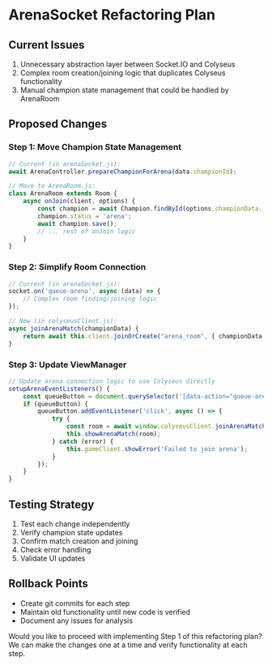# ArenaSocket Refactoring Plan

## Current Issues
1. Unnecessary abstraction layer between Socket.IO and Colyseus
2. Complex room creation/joining logic that duplicates Colyseus functionality
3. Manual champion state management that could be handled by ArenaRoom

## Proposed Changes

### Step 1: Move Champion State Management
```javascript
// Current (in arenaSocket.js):
await ArenaController.prepareChampionForArena(data.championId);

// Move to ArenaRoom.js:
class ArenaRoom extends Room {
    async onJoin(client, options) {
        const champion = await Champion.findById(options.championData._id);
        champion.status = 'arena';
        await champion.save();
        // ... rest of onJoin logic
    }
}
```

### Step 2: Simplify Room Connection
```javascript
// Current (in arenaSocket.js):
socket.on('queue-arena', async (data) => {
    // Complex room finding/joining logic
});

// New (in colyseusClient.js):
async joinArenaMatch(championData) {
    return await this.client.joinOrCreate("arena_room", { championData });
}
```

### Step 3: Update ViewManager
```javascript
// Update arena connection logic to use Colyseus directly
setupArenaEventListeners() {
    const queueButton = document.querySelector('[data-action="queue-arena"]');
    if (queueButton) {
        queueButton.addEventListener('click', async () => {
            try {
                const room = await window.colyseusClient.joinArenaMatch(championData);
                this.showArenaMatch(room);
            } catch (error) {
                this.gameClient.showError('Failed to join arena');
            }
        });
    }
}
```

## Testing Strategy
1. Test each change independently
2. Verify champion state updates
3. Confirm match creation and joining
4. Check error handling
5. Validate UI updates

## Rollback Points
- Create git commits for each step
- Maintain old functionality until new code is verified
- Document any issues for analysis

Would you like to proceed with implementing Step 1 of this refactoring plan? We can make the changes one at a time and verify functionality at each step.